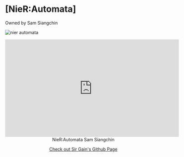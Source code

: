 # [NieR:Automata]
Owned by Sam Siangchin

![nier automata](https://i.redd.it/9g95ph4na6501.png)


<iframe width="560" height="315" src="https://www.youtube.com/watch?v=mOQwMLWEJrg" title="YouTube video player" frameborder="0" allow="accelerometer; autoplay; clipboard-write; encrypted-media; gyroscope; picture-in-picture" allowfullscreen></iframe>

<header> 
  NieR:Automata
  Sam Siangchin
 
    
  
  
  
  
  [Check out Sir Gain's Github Page](https://641n.github.io/)
